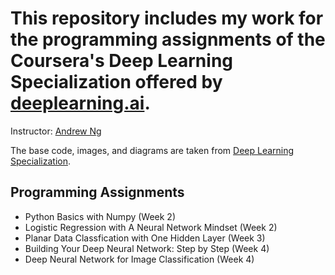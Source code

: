 # This repository includes my work for the programming assignments of the Coursera's Deep Learning Specialization offered by [deeplearning.ai](https://www.deeplearning.ai/).
Instructor: [Andrew Ng](https://www.andrewng.org/)

The base code, images, and diagrams are taken from [Deep Learning Specialization](https://www.coursera.org/specializations/deep-learning).

## Programming Assignments
* Python Basics with Numpy (Week 2)
* Logistic Regression with A Neural Network Mindset (Week 2)
* Planar Data Classfication with One Hidden Layer (Week 3)
* Building Your Deep Neural Network: Step by Step (Week 4)
* Deep Neural Network for Image Classification (Week 4)
